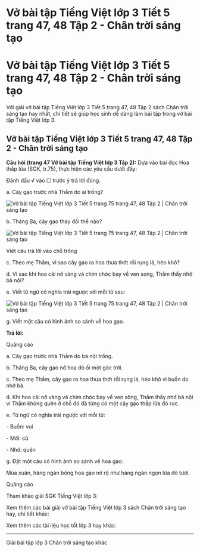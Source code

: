 # Vở bài tập Tiếng Việt lớp 3 Tiết 5 trang 47, 48 Tập 2 - Chân trời sáng tạo

# Vở bài tập Tiếng Việt lớp 3 Tiết 5 trang 47, 48 Tập 2 - Chân trời sáng tạo

Với giải vở bài tập Tiếng Việt lớp 3 Tiết 5 trang 47, 48 Tập 2 sách Chân trời sáng tạo hay nhất, chi tiết sẽ giúp học sinh dễ dàng làm bài tập trong vở bài tập Tiếng Việt lớp 3.

## Vở bài tập Tiếng Việt lớp 3 Tiết 5 trang 47, 48 Tập 2 - Chân trời sáng tạo

**Câu hỏi (trang 47 Vở bài tập Tiếng Việt lớp 3 Tập 2):** Dựa vào bài đọc Hoa thắp lửa (SGK, tr.75), thực hiện các yêu cầu dưới đây:

Đánh dấu √ vào ☐ trước ý trả lời đúng.

a. Cây gạo trước nhà Thắm do ai trống?

![Vở bài tập Tiếng Việt lớp 3 Tiết 5 trang 75 trang 47, 48 Tập 2 | Chân trời sáng tạo](https://vietjack.com/vbt-tieng-viet-3-ct/images/tiet-5-trang-47-48.PNG)

b. Tháng Ba, cây gạo thay đổi thế nào?

![Vở bài tập Tiếng Việt lớp 3 Tiết 5 trang 75 trang 47, 48 Tập 2 | Chân trời sáng tạo](https://vietjack.com/vbt-tieng-viet-3-ct/images/tiet-5-trang-47-48-1.PNG)

Viết câu trả lời vào chỗ trống

c. Theo mẹ Thắm, vì sao cây gạo ra hoa thưa thớt rồi rụng lá, héo khô?

d. Vì sao khi hoa cải nở vàng và chim chóc bay về ven song, Thắm thấy nhớ bà nội?

e. Viết từ ngữ có nghĩa trái ngược với mỗi từ sau:

![Vở bài tập Tiếng Việt lớp 3 Tiết 5 trang 75 trang 47, 48 Tập 2 | Chân trời sáng tạo](https://vietjack.com/vbt-tieng-viet-3-ct/images/tiet-5-trang-47-48-2.PNG)

g. Viết một câu có hình ảnh so sánh về hoa gạo.

**Trả lời:**

Quảng cáo

a. Cây gạo trước nhà Thắm do bà nội trồng.

b. Tháng Ba, cây gạo nở hoa đỏ ối một góc trời.

c. Theo mẹ Thắm, cây gạo ra hoa thưa thớt rồi rụng lá, héo khô vì buồn do nhớ bà.

d. Khi hoa cải nở vàng và chim chóc bay về ven sông, Thắm thấy nhớ bà nội vì Thắm không quên ở chỗ đó đã từng có một cây gạo thắp lửa đỏ rực.

e. Từ ngữ có nghĩa trái ngược với mỗi từ:

\- Buồn: vui

\- Mới: cũ

\- Nhớ: quên

g. Đặt một câu có hình ảnh so sánh về hoa gạo:

Mùa xuân, hàng ngàn bông hoa gạo nở rộ như hàng ngàn ngọn lửa đỏ tươi.

Quảng cáo

Tham khảo giải SGK Tiếng Việt lớp 3:

Xem thêm các bài giải vở bài tập Tiếng Việt lớp 3 sách Chân trời sáng tạo hay, chi tiết khác:

Xem thêm các tài liệu học tốt lớp 3 hay khác:

* * *

Giải bài tập lớp 3 Chân trời sáng tạo khác
